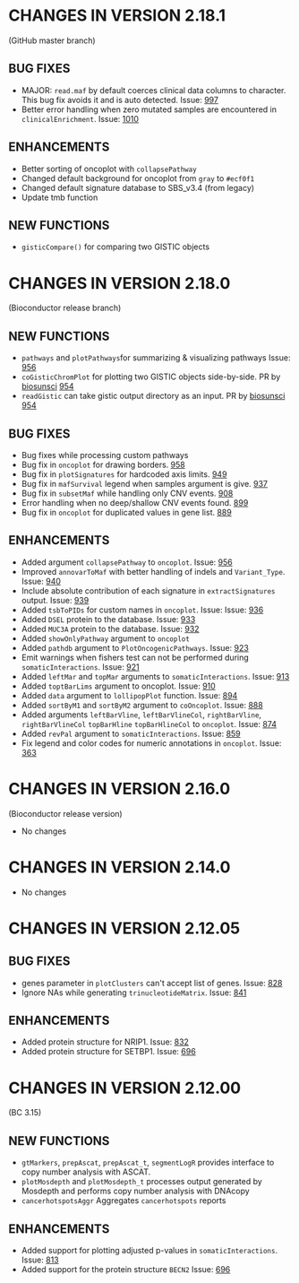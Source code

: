 # CHANGES IN VERSION 2.18.1
(GitHub master branch)

## BUG FIXES
- MAJOR: `read.maf` by default coerces clinical data columns to character. This bug fix avoids it and is auto detected. Issue: [997](https://github.com/PoisonAlien/maftools/issues/997)
- Better error handling when zero mutated samples are encountered in `clinicalEnrichment`. Issue: [1010](https://github.com/PoisonAlien/maftools/issues/1010)

## ENHANCEMENTS
- Better sorting of oncoplot with `collapsePathway`
- Changed default background for oncoplot from `gray` to `#ecf0f1`
- Changed default signature database to SBS_v3.4 (from legacy)
- Update tmb function

## NEW FUNCTIONS
- `gisticCompare()` for comparing two GISTIC objects

# CHANGES IN VERSION 2.18.0
(Bioconductor release branch)

## NEW FUNCTIONS
- `pathways` and `plotPathways`for summarizing & visualizing pathways Issue: [956](https://github.com/PoisonAlien/maftools/issues/956)
- `coGisticChromPlot` for plotting two GISTIC objects side-by-side. PR by [biosunsci](https://github.com/biosunsci) [954](https://github.com/PoisonAlien/maftools/pull/954)
- `readGistic` can take gistic output directory as an input. PR by [biosunsci](https://github.com/biosunsci) [954](https://github.com/PoisonAlien/maftools/pull/954)

## BUG FIXES
- Bug fixes while processing custom pathways
- Bug fix in `oncoplot` for drawing borders. [958](https://github.com/PoisonAlien/maftools/issues/958)
- Bug fix in `plotSignatures` for hardcoded axis limits. [949](https://github.com/PoisonAlien/maftools/issues/949)
- Bug fix in `mafSurvival` legend when samples argument is give. [937](https://github.com/PoisonAlien/maftools/issues/937)
- Bug fix in `subsetMaf` while handling only CNV events. [908](https://github.com/PoisonAlien/maftools/issues/908)
- Error handling when no deep/shallow CNV events found. [899](https://github.com/PoisonAlien/maftools/issues/899)
- Bug fix in `oncoplot` for duplicated values in gene list. [889](https://github.com/PoisonAlien/maftools/issues/889)

## ENHANCEMENTS
- Added argument `collapsePathway` to `oncoplot`. Issue: [956](https://github.com/PoisonAlien/maftools/issues/956)
- Improved `annovarToMaf` with better handling of indels and `Variant_Type`. Issue: [940](https://github.com/PoisonAlien/maftools/issues/940)
- Include absolute contribution of each signature in `extractSignatures` output. Issue: [939](https://github.com/PoisonAlien/maftools/issues/939)
- Added `tsbToPIDs` for custom names in `oncoplot`. Issue: Issue: [936](https://github.com/PoisonAlien/maftools/issues/936)
- Added `DSEL` protein to the database. Issue: [933](https://github.com/PoisonAlien/maftools/issues/933)
- Added `MUC3A` protein to the database. Issue: [932](https://github.com/PoisonAlien/maftools/issues/932)
- Added `showOnlyPathway` argument to `oncoplot`
- Added `pathdb` argument to `PlotOncogenicPathways`. Issue: [923](https://github.com/PoisonAlien/maftools/issues/923)
- Emit warnings when fishers test can not be performed during `somaticInteractions`. Issue: [921](https://github.com/PoisonAlien/maftools/issues/921)
- Added `leftMar` and `topMar` arguments to `somaticInteractions`. Issue: [913](https://github.com/PoisonAlien/maftools/issues/913)
- Added `toptBarLims` argument to oncoplot. Issue: [910](https://github.com/PoisonAlien/maftools/issues/910)
- Added `data` argument to `lollipopPlot` function. Issue: [894](https://github.com/PoisonAlien/maftools/issues/894)
- Added `sortByM1` and `sortByM2` argument to `coOncoplot`. Issue: [888](https://github.com/PoisonAlien/maftools/issues/888)
- Added arguments `leftBarVline`, `leftBarVlineCol`, `rightBarVline`, `rightBarVlineCol` `topBarHline` `topBarHlineCol` to `oncoplot`. Issue: [874](https://github.com/PoisonAlien/maftools/issues/874)
- Added `revPal` argument to `somaticInteractions`. Issue: [859](https://github.com/PoisonAlien/maftools/issues/859)
- Fix legend and color codes for numeric annotations in `oncoplot`. Issue: [363](https://github.com/PoisonAlien/maftools/issues/363)

# CHANGES IN VERSION 2.16.0
(Bioconductor release version)

- No changes

# CHANGES IN VERSION 2.14.0

- No changes

# CHANGES IN VERSION 2.12.05

## BUG FIXES
- genes parameter in `plotClusters` can't accept list of genes. Issue: [828](https://github.com/PoisonAlien/maftools/issues/828)
- Ignore NAs while generating `trinucleotideMatrix`. Issue: [841](https://github.com/PoisonAlien/maftools/issues/841)

## ENHANCEMENTS
- Added protein structure for NRIP1. Issue: [832](https://github.com/PoisonAlien/maftools/issues/832)
- Added protein structure for SETBP1. Issue: [696](https://github.com/PoisonAlien/maftools/issues/696)

# CHANGES IN VERSION 2.12.00
(BC 3.15)

## NEW FUNCTIONS
- `gtMarkers`, `prepAscat`, `prepAscat_t`, `segmentLogR` provides interface to copy number analysis with ASCAT. 
- `plotMosdepth` and `plotMosdepth_t` processes output generated by Mosdepth and performs copy number analysis with DNAcopy
- `cancerhotspotsAggr` Aggregates `cancerhotspots` reports

## ENHANCEMENTS
- Added support for plotting adjusted p-values in `somaticInteractions`. Issue: [813](https://github.com/PoisonAlien/maftools/issues/813)
- Added support for the protein structure `BECN2` Issue: [696](https://github.com/PoisonAlien/maftools/issues/696)
